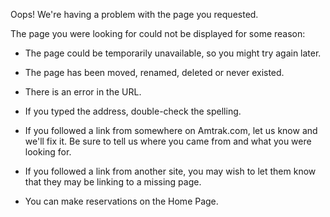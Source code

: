 Oops! We're having a problem with the page you requested.

The page you were looking for could not be displayed for some reason:

*   The page could be temporarily unavailable, so you might try again later.
*   The page has been moved, renamed, deleted or never existed.
*   There is an error in the URL.
*   If you typed the address, double-check the spelling.
*   If you followed a link from somewhere on Amtrak.com, let us know and we'll fix it. Be sure to tell us where you came from and what you were looking for.
*   If you followed a link from another site, you may wish to let them know that they may be linking to a missing page.

*   You can make reservations on the Home Page.